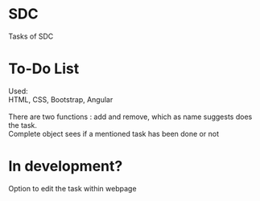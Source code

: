 # SDC
Tasks of SDC
# To-Do List
Used:<br/>
HTML, CSS, Bootstrap, Angular
<br/><br/>
There are two functions : add and remove, which as name suggests does the task.<br/>
Complete object sees if a mentioned task has been done or not<br/>
# In development?
Option to edit the task within webpage
